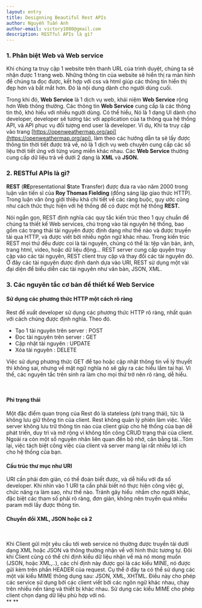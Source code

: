 ```yaml
---
layout: entry
title: Designning Beautiful Rest APIs
author: Nguyễn Tuấn Anh
author-email: victory1080@gmail.com
description: RESTful APIs là gì?
---
```



### 1. Phân biệt Web và Web service

Khi chúng ta truy cập 1 website trên thanh URL của trình duyệt, chúng ta sẽ nhận được 1 trang web. Những thông tin của website sẽ hiển thị ra màn hình để chúng ta đọc được, kết hợp với css và html giúp các thông tin hiển thị đẹp hơn và bắt mắt hơn. Đó là nội dung dành cho người dùng cuối.

Trong khi đó, **Web Service** là 1 dịch vụ web, khái niệm **Web Service** rộng hơn Web thông thường. Các thông tin **Web Service** cung cấp là các thông tin thô, khó hiểu với nhiều người dùng. Có thể hiểu, Nó là 1 dạng UI dành cho developer, developer sẽ tương tác với application của ta thông qua hệ thống API, và API phục vụ đối tượng end user là developer. Ví dụ, Khi ta truy cập vào trang [https://openweathermap.org/api](https://openweathermap.org/api), làm theo các hướng dẫn ta sẽ lấy được thông tin thời tiết được trả về, nó là 1 dịch vụ web chuyên cung cấp các số liệu thời tiết ứng với từng vùng miền khác nhau. Các **Web Service** thường cung cấp dữ liệu trả về dưới 2 dạng là **XML** và **JSON.**

### 2. RESTful APIs là gì?

**REST** (**RE**presentational **S**tate **T**ransfer) được đưa ra vào năm 2000 trong luận văn tiến sĩ của **Roy Thomas Fielding** (đồng sáng lập giao thức HTTP). Trong luận văn ông giới thiệu khá chi tiết về các ràng buộc, quy ước cũng như cách thức thực hiện với hệ thống để có được một hệ thống **REST.**

Nói ngắn gọn, REST định nghĩa các quy tắc kiến trúc theo 1 quy chuẩn để chúng ta thiết kế Web services, chú trọng vào tài nguyên hệ thống, bao gồm các trạng thái tài nguyên được định dạng như thế nào và được truyền tải qua HTTP, và được viết bởi nhiều ngôn ngữ khác nhau. Trong kiến trúc REST mọi thứ đều được coi là tài nguyên, chúng có thể là: tệp văn bản, ảnh, trang html, video, hoặc dữ liệu động… REST server cung cấp quyền truy cập vào các tài nguyên, REST client truy cập và thay đổi các tài nguyên đó. Ở đây các tài nguyên được định danh dựa vào URI, REST sử dụng một vài đại diện để biểu diễn các tài nguyên như văn bản, JSON, XML.

### 3. Các nguyên tắc cơ bản để thiết kế Web Service

#### Sử dụng các phương thức HTTP một cách rõ ràng

Rest đề xuất developer sử dụng các phương thức HTTP rõ ràng, nhất quán với cách chúng được định nghĩa. Theo đó.

- Tạo 1 tài nguyên trên server : POST
- Đọc tài nguyên trên server : GET
- Cập nhật tài nguyên : UPDATE
- Xóa tài nguyên : DELETE

Việc sử dụng phương thức GET để tạo hoặc cập nhật thông tin về lý thuyết thì không sai, nhưng về mặt ngữ nghĩa nó sẽ gây ra các hiểu lầm tai hại. Vì thế, các nguyên tắc trên sinh ra làm cho mọi thứ trở nên rõ ràng, dễ hiểu.

 

#### Phi trạng thái

Một đặc điểm quan trọng của Rest đó là stateless (phi trạng thái), tức là không lưu giữ thông tin của client. Rest không quản lý phiên làm việc. Việc server không lưu trữ thông tin nào của client giúp cho hệ thống của bạn dễ phát triển, duy trì và mở rộng vì không tốn công CRUD trạng thái của client. Ngoài ra còn một số nguyên nhân liên quan đến bộ nhớ, cân bằng tải…Tóm lại, việc tách biệt công việc của client và server mang lại rất nhiều lợi ích cho hệ thống của bạn.

#### Cấu trúc thư mục như URI

URI cần phải đơn giản, có thể đoán biết được, và dễ hiểu với đa số developer. Khi nhìn vào 1 URI ta cần phải biết nó thực hiện công việc gì, chức năng ra làm sao, như thế nào. Tránh gây hiểu  nhầm cho người khác, đặc biệt các tham số phải rõ ràng, đơn giản, không nên truyền quá nhiều param mới lấy được thông tin.

#### Chuyển đổi XML, JSON hoặc cả 2

 

<div class="df-fragment df-cktext-default">Khi Client gửi một yêu cầu tới web service nó thường được truyền tải dưới dạng XML hoặc JSON và thông thường nhận về với hình thức tương tự. Đôi khi Client cũng có thể chỉ định kiểu dữ liệu nhận về mà nó mong muốn (JSON, hoặc XML,..), các chỉ định này được gọi là các kiểu MINE, nó được gửi kèm trên phần HEADER của request. Cụ thể ở đây ta có thể sử dụng các một vài kiểu MIME thông dụng sau: JSON, XML, XHTML. Điều này cho phép các service sử dụng bởi các client viết bởi các ngôn ngữ khác nhau, chạy trên nhiều nền tảng và thiết bị khác nhau. Sử dụng các kiểu MIME cho phép client chọn dạng dữ liệu phù hợp với nó.</div>** **

 


